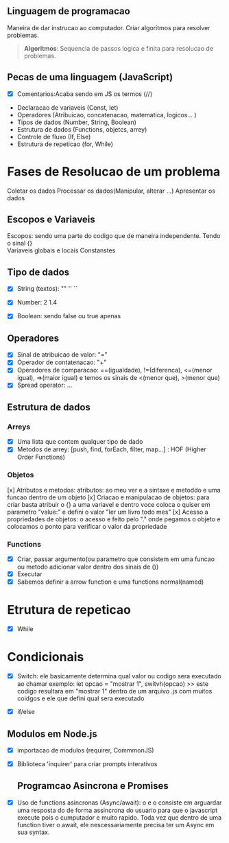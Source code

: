 ## Linguagem de programacao 

Maneira de dar instrucao ao computador.
Criar algoritmos para resolver problemas.

> **Algoritmos**: Sequencia de passos logica e finita para resolucao de problemas.

## Pecas de uma linguagem (JavaScript)

- [x] Comentarios:Acaba sendo em JS os termos (//)  
- Declaracao de variaveis (Const, let)
- Operadores (Atribuicao, concatenacao, matematica, logicos... )
- Tipos de dados (Number, String, Boolean)
- Estrutura de dados (Functions, objetcs, arrey)
- Controle de fluxo (If, Else)
- Estrutura de repeticao (for, While)

# Fases de Resolucao de um problema 

Coletar os dados 
Processar os dados(Manipular, alterar ...)
Apresentar os dados 

## Escopos e Variaveis

Escopos: sendo uma parte do codigo que de maneira independente. Tendo o sinal {}    
Variaveis globais e locais
Constanstes 

## Tipo de dados 

- [x] String (textos): "" '' ``
- [x] Number: 2 1.4 
- [x] Boolean: sendo false ou true apenas 


## Operadores 

- [x] Sinal de atribuicao de valor: "="
- [x] Operador de contatenacao: "+"
- [x] Operadores de comparacao: ==(igualdade), !=(diferenca), <=(menor igual), =>(maior igual) e temos os sinais de <(menor que), >(menor que)
- [x] Spread operator: ...

## Estrutura de dados 

### Arreys 

- [x] Uma lista que contem qualquer tipo de dado
- [x] Metodos de arrey: [push, find, forEach, filter, map...] : HOF (Higher Order Functions)

### Objetos 

[x] Atributos e metodos: atributos: ao meu ver e a sintaxe e metoddo e uma funcao dentro de um objeto 
[x] Criacao e manipulacao de objetos: para criar basta atribuir o {} a uma variavel e dentro voce coloca o quiser em parametro "value:" e defini o valor "ler um livro todo mes"
[x] Acesso a propriedades de objetos: o acesso e feito pelo "." onde pegamos o objeto e colocamos o ponto para verificar o valor da propriedade 

### Functions

- [x] Criar, passar argumento(ou parametro que consistem em uma funcao ou metodo adicionar valor dentro dos sinais de ())
- [x] Executar 
- [x] Sabemos definir a arrow function e uma functions normal(named)

 # Etrutura de repeticao 

- [x] While 

 # Condicionais 

- [x] Switch: ele basicamente determina qual valor ou codigo sera executado ao chamar exemplo: let opcao = "mostrar 1", switvh(opcao) >> este codigo resultara em "mostrar 1" dentro de um arquivo .js com muitos coidgos e ele que defini qual sera executado 

- [x] if/else 

 ## Modulos em Node.js

- [x] importacao de modulos  (requirer, CommmonJS)
- [x] Biblioteca 'inquirer' para criar prompts interativos 

  ## Programcao Asincrona e Promises

- [x] Uso de functions asincronas (Async/await): o <async> e o <await> consiste em arguardar uma resposta do de forma assincrona do usuario para que o javascript execute pois o cumputador e muito rapido. Toda vez que dentro de uma function tiver o await, ele nescessariamente precisa ter um Async em sua syntax.
  
